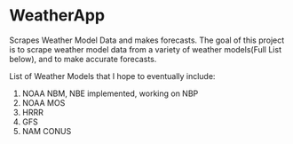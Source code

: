 # WeatherApp
Scrapes Weather Model Data and makes forecasts. The goal of this project is to scrape weather model data from a variety of weather models(Full List below), and to make accurate forecasts.

List of Weather Models that I hope to eventually include:

<ol>
<li>NOAA NBM, NBE implemented, working on NBP</li>
<li>NOAA MOS</li>
<li>HRRR</li>
<li>GFS</li>
<li>NAM CONUS</li>
</ol>
